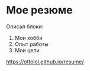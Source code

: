 # Мое резюме

Описал блоки:
1. Мои хобби
2. Опыт работы
3. Мои цели

<https://ottolol.github.io/resume/>
